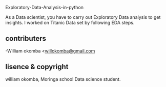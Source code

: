 Exploratory-Data-Analysis-in-python

As a Data scientist, you have to carry out Exploratory Data analysis to get insights. I worked on Titanic Data set by following EDA steps.

## contributers

-William okomba <willokomba@gmail.com

## lisence & copyright

william okomba, Moringa school Data science student.
